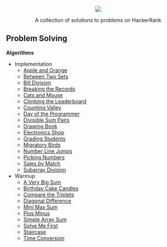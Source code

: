 <div align="center">
  <img src="http://gradsingames.com/wp-content/uploads/2015/12/title-hackerrank.jpg">
  <p>A collection of solutions to problems on HackerRank</p>
</div>

## Problem Solving
**Algorithms**
* Implementation
  * [Apple and Orange](./Algorithms/Implementation/Apple%20and%20Orange)
  * [Between Two Sets](./Algorithms/Implementation/Between%20Two%20Sets)
  * [Bill Division](./Algorithms/Implementation/Bill%20Division)
  * [Breaking the Records](./Algorithms/Implementation/Breaking%20the%20Records)
  * [Cats and Mouse](./Algorithms/Implementation/Cats%20and%20Mouse)
  * [Climbing the Leaderboard](./Algorithms/Implementation/Climbing%20the%20Leaderboard)
  * [Counting Valley](./Algorithms/Implementation/Counting%20Valley)
  * [Day of the Programmer](./Algorithms/Implementation/Day%20of%20the%20Programmer)
  * [Divisible Sum Pairs](./Algorithms/Implementation/Divisible%20Sum%20Pairs)
  * [Drawing Book](./Algorithms/Implementation/Drawing%20Book)
  * [Electronics Shop](./Algorithms/Implementation/Electronics%20Shop)
  * [Grading Students](./Algorithms/Implementation/Grading%20Students)
  * [Migratory Birds](./Algorithms/Implementation/Migratory%20Birds)
  * [Number Line Jumps](./Algorithms/Implementation/Number%20Line%20Jumps)
  * [Picking Numbers](./Algorithms/Implementation/Picking%20Numbers)
  * [Sales by Match](./Algorithms/Implementation/Sales%20by%20Match)
  * [Subarray Division](./Algorithms/Implementation/Subarray%20Division)
* Warmup
  * [A Very Big Sum](./Algorithms/Warmup/A%20Very%20Big%20Sum)
  * [Birthday Cake Candles](./Algorithms/Warmup/Birthday%20Cake%20Candles)
  * [Compare the Triplets](./Algorithms/Warmup/Compare%20the%20Triplets)
  * [Diagonal Difference](./Algorithms/Warmup/Diagonal%20Difference)
  * [Mini Max Sum](./Algorithms/Warmup/Mini%20Max%20Sum)
  * [Plus Minus](./Algorithms/Warmup/Plus%20Minus)
  * [Simple Array Sum](./Algorithms/Warmup/Simple%20Array%20Sum)
  * [Solve Me First](./Algorithms/Warmup/Solve%20Me%20First)
  * [Staircase](./Algorithms/Warmup/Staircase)
  * [Time Conversion](./Algorithms/Warmup/Time%20Conversion)
